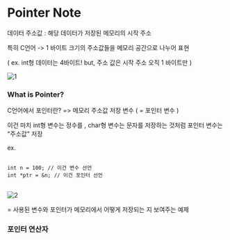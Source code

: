 Pointer Note
=============

데이터 주소값 : 해당 데이터가 저장된 메모리의 시작 주소 

특히 C언어 -> 1 바이트 크기의 주소값들을 메모리 공간으로 나누어 표현

( ex. int형 데이터는 4바이트! but, 주소 값은 시작 주소 오직 1 바이트만 )



![1](https://user-images.githubusercontent.com/54320003/223411324-264a930d-b03a-4337-aa58-062004c1a2c2.png)


### What is Pointer?

C언어에서 포인터란? => 메모리 주소값 저장 변수 ( = 포인터 변수 )

이건 마치 int형 변수는 정수를 , char형 변수는 문자를 저장하는 것처럼 포인터 변수는 "주소값" 저장

ex.
<pre>
<code>
int n = 100; // 이건 변수 선언
int *ptr = &n; // 이건 포인터 선언 
</code>
</pre>



![2](https://user-images.githubusercontent.com/54320003/223412846-ab059550-98a5-41b0-902e-a29d48f2ac8d.png)

= 사용된 변수와 포인터가 메모리에서 어떻게 저장되는 지 보여주는 예제


### 포인터 연산자

